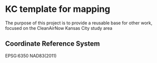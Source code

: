 # KC template for mapping
The purpose of this project is to provide a reusable base for other work, focused on the CleanAirNow Kansas City study area
## Coordinate Reference System
EPSG:6350 NAD83(2011)
